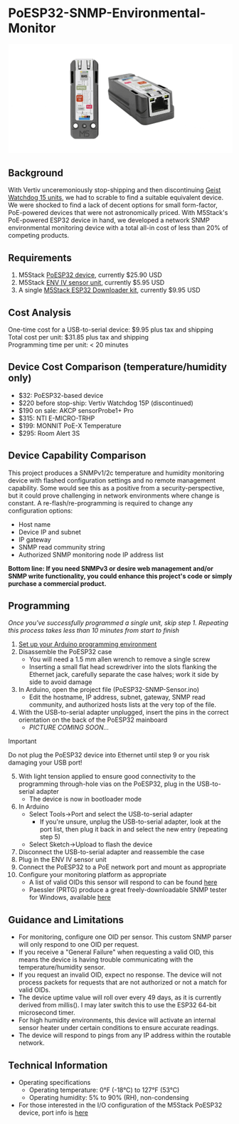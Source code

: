 # PoESP32-SNMP-Environmental-Monitor
![PoESP32 Animated Image](https://github.com/Xorlent/PoESP32-SNMP-Environmental-Monitor/blob/main/images/PoESP32-Title.gif)
## Background
With Vertiv unceremoniously stop-shipping and then discontinuing [Geist Watchdog 15 units](https://www.vertiv.com/en-us/products-catalog/monitoring-control-and-management/monitoring/watchdog-15/#/benefits-features), we had to scrable to find a suitable equivalent device.  We were shocked to find a lack of decent options for small form-factor, PoE-powered devices that were not astronomically priced.  With M5Stack's PoE-powered ESP32 device in hand, we developed a network SNMP environmental monitoring device with a total all-in cost of less than 20% of competing products.

## Requirements
1. M5Stack [PoESP32 device](https://shop.m5stack.com/products/esp32-ethernet-unit-with-poe), currently $25.90 USD
2. M5Stack [ENV IV sensor unit](https://shop.m5stack.com/products/env-iv-unit-with-temperature-humidity-air-pressure-sensor-sht40-bmp280), currently $5.95 USD
3. A single [M5Stack ESP32 Downloader kit](https://shop.m5stack.com/products/esp32-downloader-kit), currently $9.95 USD

## Cost Analysis
One-time cost for a USB-to-serial device: $9.95 plus tax and shipping  
Total cost per unit: $31.85 plus tax and shipping  
Programming time per unit: < 20 minutes  

## Device Cost Comparison (temperature/humidity only)
- $32: PoESP32-based device
- $220 before stop-ship: Vertiv Watchdog 15P (discontinued)
- $190 on sale: AKCP sensorProbe1+ Pro
- $315: NTI E-MICRO-TRHP
- $199: MONNIT PoE-X Temperature
- $295: Room Alert 3S

## Device Capability Comparison
This project produces a SNMPv1/2c temperature and humidity monitoring device with flashed configuration settings and no remote management capability.  Some would see this as a positive from a security-perspective, but it could prove challenging in network environments where change is constant.  A re-flash/re-programming is required to change any configuration options:
- Host name
- Device IP and subnet
- IP gateway
- SNMP read community string
- Authorized SNMP monitoring node IP address list

__Bottom line: If you need SNMPv3 or desire web management and/or SNMP write functionality, you could enhance this project's code or simply purchase a commercial product.__

## Programming
_Once you've successfully programmed a single unit, skip step 1.  Repeating this process takes less than 10 minutes from start to finish_
1. [Set up your Arduino programming environment](https://github.com/Xorlent/PoESP32-SNMP-Environmental-Monitor/blob/main/ARDUINO-SETUP.md)
2. Disassemble the PoESP32 case
   - You will need a 1.5 mm allen wrench to remove a single screw
   - Inserting a small flat head screwdriver into the slots flanking the Ethernet jack, carefully separate the case halves; work it side by side to avoid damage
3. In Arduino, open the project file (PoESP32-SNMP-Sensor.ino)
   - Edit the hostname, IP address, subnet, gateway, SNMP read community, and authorized hosts lists at the very top of the file.
4. With the USB-to-serial adapter unplugged, insert the pins in the correct orientation on the back of the PoESP32 mainboard
   - _PICTURE COMING SOON..._
> [!IMPORTANT]
> Do not plug the PoESP32 device into Ethernet until step 9 or you risk damaging your USB port!
5. With light tension applied to ensure good connectivity to the programming through-hole vias on the PoESP32, plug in the USB-to-serial adapter
   - The device is now in bootloader mode
6. In Arduino
   - Select Tools->Port and select the USB-to-serial adapter
     - If you're unsure, unplug the USB-to-serial adapter, look at the port list, then plug it back in and select the new entry (repeating step 5)
   - Select Sketch->Upload to flash the device
7. Disconnect the USB-to-serial adapter and reassemble the case
8. Plug in the ENV IV sensor unit
9. Connect the PoESP32 to a PoE network port and mount as appropriate
10. Configure your monitoring platform as appropriate
    - A list of valid OIDs this sensor will respond to can be found [here](https://github.com/Xorlent/PoESP32-SNMP-Environmental-Monitor/blob/main/OIDINFO.md)
    - Paessler (PRTG) produce a great freely-downloadable SNMP tester for Windows, available [here](https://www.paessler.com/tools/snmptester)

## Guidance and Limitations
- For monitoring, configure one OID per sensor.  This custom SNMP parser will only respond to one OID per request.
- If you receive a "General Failure" when requesting a valid OID, this means the device is having trouble communicating with the temperature/humidity sensor.
- If you request an invalid OID, expect no response.  The device will not process packets for requests that are not authorized or not a match for valid OIDs.
- The device uptime value will roll over every 49 days, as it is currently derived from millis().  I may later switch this to use the ESP32 64-bit microsecond timer.
- For high humidity environments, this device will activate an internal sensor heater under certain conditions to ensure accurate readings.
- The device will respond to pings from any IP address within the routable network.

## Technical Information
- Operating specifications
  - Operating temperature: 0°F (-18°C) to 127°F (53°C)
  - Operating humidity: 5% to 90% (RH), non-condensing
- For those interested in the I/O configuration of the M5Stack PoESP32 device, port info is [here](https://github.com/Xorlent/PoESP32-SNMP-Environmental-Monitor/blob/main/PORTINFO.md)
